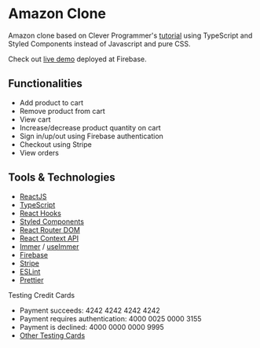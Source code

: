 # Amazon Clone

Amazon clone based on Clever Programmer's [tutorial](https://www.youtube.com/watch?v=_Z6eRoagmz4) using TypeScript and Styled Components instead of Javascript and pure CSS.

Check out [live demo](https://clone-9c3af.web.app) deployed at Firebase.

## Functionalities

- Add product to cart
- Remove product from cart
- View cart
- Increase/decrease product quantity on cart
- Sign in/up/out using Firebase authentication
- Checkout using Stripe
- View orders

## Tools & Technologies

- [ReactJS](https://reactjs.org/)
- [TypeScript](https://www.typescriptlang.org/)
- [React Hooks](https://reactjs.org/docs/hooks-intro.html)
- [Styled Components](https://styled-components.com/)
- [React Router DOM](https://reactrouter.com/)
- [React Context API](https://reactjs.org/docs/context.html)
- [Immer](https://immerjs.github.io/immer/docs/introduction) / [useImmer](https://github.com/immerjs/use-immer)
- [Firebase](https://firebase.google.com/)
- [Stripe](https://stripe.com/)
- [ESLint](https://eslint.org/)
- [Prettier](https://prettier.io/)

Testing Credit Cards

- Payment succeeds: 4242 4242 4242 4242
- Payment requires authentication: 4000 0025 0000 3155
- Payment is declined: 4000 0000 0000 9995
- [Other Testing Cards](https://stripe.com/docs/testing#cards)
